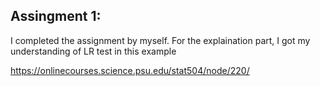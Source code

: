 ## Assingment 1:

I completed the assignment by myself. 
For the explaination part, I got my understanding of LR test in this example

https://onlinecourses.science.psu.edu/stat504/node/220/

